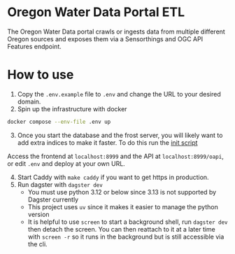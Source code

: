 # Oregon Water Data Portal ETL

The Oregon Water Data portal crawls or ingests data from multiple different Oregon sources and exposes them via a Sensorthings and OGC API Features endpoint.

# How to use

1. Copy the `.env.example` file to `.env` and change the URL to your desired domain.
2. Spin up the infrastructure with docker

```sh
docker compose --env-file .env up
```

3. Once you start the database and the frost server, you will likely want to add extra indices to make it faster. To do this run the [init script](./docker/frost/wait-for-frost-and-init-db.sh)

Access the frontend at `localhost:8999` and the API at `localhost:8999/oapi`, or edit `.env` and deploy at your own URL.

4. Start Caddy with `make caddy` if you want to get https in production.
5. Run dagster with `dagster dev`
   - You must use python 3.12 or below since 3.13 is not supported by Dagster currently
   - This project uses `uv` since it makes it easier to manage the python version
   - It is helpful to use `screen` to start a background shell, run `dagster dev` then detach the screen. You can then reattach to it at a later time with `screen -r` so it runs in the background but is still accessible via the cli.
